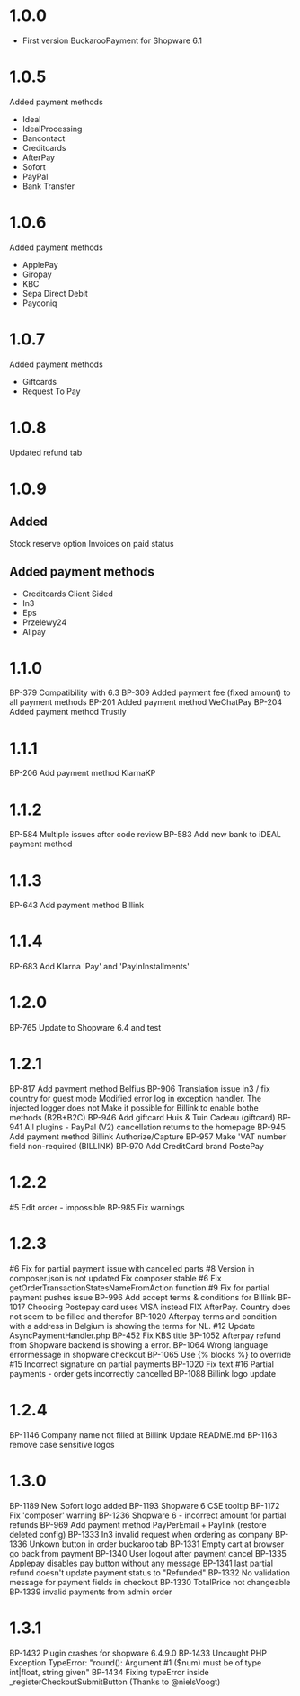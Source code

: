 # 1.0.0
- First version BuckarooPayment for Shopware 6.1

# 1.0.5
Added payment methods

* Ideal
* IdealProcessing
* Bancontact
* Creditcards
* AfterPay
* Sofort
* PayPal
* Bank Transfer

# 1.0.6
Added payment methods

* ApplePay
* Giropay
* KBC
* Sepa Direct Debit
* Payconiq

# 1.0.7
Added payment methods

* Giftcards
* Request To Pay

# 1.0.8
Updated refund tab

# 1.0.9
## Added
Stock reserve option
Invoices on paid status

## Added payment methods
* Creditcards Client Sided
* In3
* Eps
* Przelewy24
* Alipay

# 1.1.0
BP-379 Compatibility with 6.3
BP-309 Added payment fee (fixed amount) to all payment methods
BP-201 Added payment method WeChatPay
BP-204 Added payment method Trustly

# 1.1.1
BP-206 Add payment method KlarnaKP

# 1.1.2
BP-584 Multiple issues after code review
BP-583 Add new bank to iDEAL payment method

# 1.1.3
BP-643 Add payment method Billink

# 1.1.4
BP-683 Add Klarna 'Pay' and 'PayInInstallments'

# 1.2.0
BP-765 Update to Shopware 6.4 and test

# 1.2.1
BP-817 Add payment method Belfius
BP-906 Translation issue
in3 / fix country for guest mode
Modified error log in exception handler. The injected logger does not
Make it possible for Billink to enable bothe methods (B2B+B2C)
BP-946 Add giftcard Huis & Tuin Cadeau (giftcard)
BP-941 All plugins - PayPal (V2) cancellation returns to the homepage
BP-945 Add payment method Billink Authorize/Capture
BP-957 Make 'VAT number' field non-required (BILLINK)
BP-970 Add CreditCard brand PostePay

# 1.2.2
#5 Edit order - impossible
BP-985 Fix warnings

# 1.2.3
#6 Fix for partial payment issue with cancelled parts
#8 Version in composer.json is not updated
Fix composer stable
#6 Fix getOrderTransactionStatesNameFromAction function
#9 Fix for partial payment pushes issue
BP-996 Add accept terms & conditions for Billink
BP-1017 Choosing Postepay card uses VISA instead
FIX AfterPay. Country does not seem to be filled and therefor 
BP-1020 Afterpay terms and condition with a address in Belgium is showing the terms for NL.
#12 Update AsyncPaymentHandler.php
BP-452 Fix KBS title
BP-1052 Afterpay refund from Shopware backend is showing a error.
BP-1064 Wrong language errormessage in shopware checkout
BP-1065 Use {% blocks %} to override
#15 Incorrect signature on partial payments
BP-1020 Fix text
#16 Partial payments - order gets incorrectly cancelled
BP-1088 Billink logo update

# 1.2.4
BP-1146 Company name not filled at Billink
Update README.md
BP-1163 remove case sensitive logos 

# 1.3.0
BP-1189 New Sofort logo added
BP-1193 Shopware 6 CSE tooltip
BP-1172 Fix 'composer' warning
BP-1236 Shopware 6 - incorrect amount for partial refunds
BP-969 Add payment method PayPerEmail + Paylink (restore deleted config)
BP-1333 In3 invalid request when ordering as company
BP-1336 Unkown button in order buckaroo tab
BP-1331 Empty cart at browser go back from payment
BP-1340 User logout after payment cancel
BP-1335 Applepay disables pay button without any message
BP-1341 last partial refund doesn't update payment status to "Refunded"
BP-1332 No validation message for payment fields in checkout
BP-1330 TotalPrice not changeable
BP-1339 invalid payments from admin order

# 1.3.1
BP-1432 Plugin crashes for shopware 6.4.9.0
BP-1433 Uncaught PHP Exception TypeError: "round(): Argument #1 ($num) must be of type int|float, string given"
BP-1434 Fixing typeError inside _registerCheckoutSubmitButton (Thanks to @nielsVoogt)

